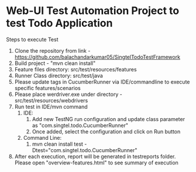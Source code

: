 # Web-UI Test Automation Project to test Todo Application

Steps to execute Test

1. Clone the repository from link - https://github.com/balachandarkumar05/SingtelTodoTestFramework
2. Build project - "mvn clean install"
3. Feature files directory: src/test/resources/features
4. Runner Class directory: src/test/java
5. Please update tags in CucumberRunner via IDE/commandline to execute specific features/scenarios
6. Please place werdriver.exe under directory - src/test/resources/webdrivers
7. Run test in IDE/mvn command
   1. IDE:
      1. Add new TestNG run configuration and update class parameter as "com.singtel.todo.CucumberRunner"
      2. Once added, select the configuration and click on Run button
   2. Command Line:
      1. mvn clean install test -Dtest="com.singtel.todo.CucumberRunner"
8. After each execution, report will be generated in testreports folder. Please open "overview-features.html" to see summary of execution
